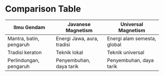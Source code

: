 # Comparison Table

| Ilmu Gendam | Javanese Magnetism | Universal Magnetism |
|-------------|--------------------|---------------------|
| Mantra, batin, pengaruh | Energi Jawa, aura, tradisi | Energi alam semesta, global |
| Tradisi keraton | Teknik lokal | Teknik universal |
| Perlindungan, pengaruh | Penyembuhan, daya tarik | Penyembuhan, daya tarik |
